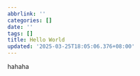 ```yaml
---
abbrlink: ''
categories: []
date: ''
tags: []
title: Hello World
updated: '2025-03-25T18:05:06.376+08:00'
---
```

hahaha
